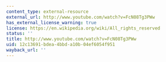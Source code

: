```yaml
---
content_type: external-resource
external_url: http://www.youtube.com/watch?v=FcN08Tg3PWw
has_external_license_warning: true
license: https://en.wikipedia.org/wiki/All_rights_reserved
status: ''
title: http://www.youtube.com/watch?v=FcN08Tg3PWw
uid: 12c13691-bdea-4bbd-a10b-04ef6054f951
wayback_url: ''
---
```

